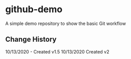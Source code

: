 # github-demo
A simple demo repository to show the basic Git workflow

## Change History
10/13/2020 - Created v1.5
10/13/2020 Created v2